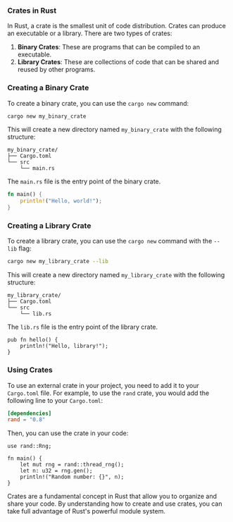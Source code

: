 ### Crates in Rust

In Rust, a crate is the smallest unit of code distribution. Crates can produce an executable or a library. There are two types of crates:

1. **Binary Crates**: These are programs that can be compiled to an executable.
2. **Library Crates**: These are collections of code that can be shared and reused by other programs.

### Creating a Binary Crate

To create a binary crate, you can use the `cargo new` command:

```sh
cargo new my_binary_crate
```

This will create a new directory named `my_binary_crate` with the following structure:

```
my_binary_crate/
├── Cargo.toml
└── src
    └── main.rs
```

The `main.rs` file is the entry point of the binary crate.

```rust
fn main() {
    println!("Hello, world!");
}
```

### Creating a Library Crate

To create a library crate, you can use the `cargo new` command with the `--lib` flag:

```sh
cargo new my_library_crate --lib
```

This will create a new directory named `my_library_crate` with the following structure:

```
my_library_crate/
├── Cargo.toml
└── src
    └── lib.rs
```

The `lib.rs` file is the entry point of the library crate.

```rust,noplaypen
pub fn hello() {
    println!("Hello, library!");
}
```

### Using Crates

To use an external crate in your project, you need to add it to your `Cargo.toml` file. For example, to use the `rand` crate, you would add the following line to your `Cargo.toml`:

```toml
[dependencies]
rand = "0.8"
```

Then, you can use the crate in your code:

```rust,noplaypen
use rand::Rng;

fn main() {
    let mut rng = rand::thread_rng();
    let n: u32 = rng.gen();
    println!("Random number: {}", n);
}
```

Crates are a fundamental concept in Rust that allow you to organize and share your code. By understanding how to create and use crates, you can take full advantage of Rust's powerful module system.
